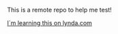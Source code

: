 This is a remote repo to help me test!

[I`m learning this on lynda.com](https://www.linkedin.com/learning/github-for-web-designers/adding-a-readme-file)
